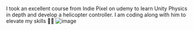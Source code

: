 I took an excellent course from Indie Pixel on udemy to learn Unity Physics in depth and develop a helicopter controller. I am coding along with him to elevate my skills 💓🤟
![image](https://github.com/user-attachments/assets/37e044ea-5d9b-4064-854e-01e2d345d27d)
